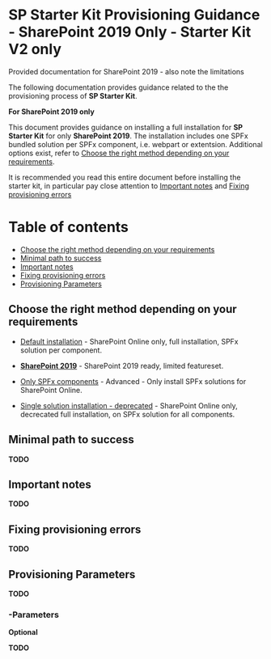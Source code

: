 # SP Starter Kit Provisioning Guidance - SharePoint 2019 Only - Starter Kit V2 only

Provided documentation for SharePoint 2019 - also note the limitations

The following documentation provides guidance related to the the provisioning process of **SP Starter Kit**.

**For SharePoint 2019 only**

This document provides guidance on installing a full installation for **SP Starter Kit** for only **SharePoint 2019**. The installation includes one SPFx bundled solution per SPFx component, i.e. webpart or extentsion. Additional options exist, refer to [Choose the right method depending on your requirements](./readme.md#choose-the-right-method-depending-on-your-requirements).

It is recommended you read this entire document before installing the starter kit, in particular pay close attention to [Important notes](#important-notes) and [Fixing provisioning errors](#fixing-provisioning-errors)

# Table of contents

- [Choose the right method depending on your requirements](#choose-the-right-method-depending-on-your-requirements)
- [Minimal path to success](#minimal-path-to-success)
- [Important notes](#important-notes)
- [Fixing provisioning errors](#fixing-provisioning-errors)
- [Provisioning Parameters](#provisioning-parameters)

## Choose the right method depending on your requirements

- [Default installation](./readme.md#minimal-path-to-success) - SharePoint Online only, full installation, SPFx solution per component.

- **[SharePoint 2019](./readme-sp2019.md)** - SharePoint 2019 ready, limited featureset.

- [Only SPFx components](./readme-spfx-only.md) - Advanced - Only install SPFx solutions for SharePoint Online.

- [Single solution installation - deprecated](./readme-single-solution.md) - SharePoint Online only, decrecated full installation, on SPFx solution for all components.

## Minimal path to success

**TODO**

## Important notes

**TODO**

## Fixing provisioning errors

**TODO**

## Provisioning Parameters

**TODO**

### -Parameters ###

**Optional**

**TODO**